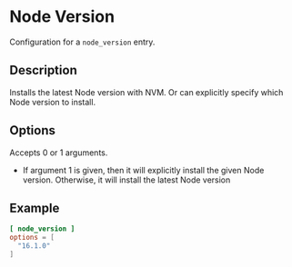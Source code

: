 # Node Version

Configuration for a `node_version` entry.

## Description

Installs the latest Node version with NVM. Or can explicitly specify which Node version to install.

## Options

Accepts 0 or 1 arguments.
- If argument 1 is given, then it will explicitly install the given Node version. Otherwise, it will install the latest Node version

## Example

```toml
[ node_version ]
options = [
  "16.1.0"
]
```
